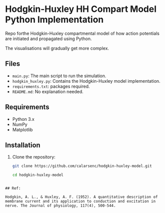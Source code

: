 # Hodgkin-Huxley HH Compart Model Python Implementation 

Repo forthe Hodgkin-Huxley compartmental model of how action potentials are initiated and propagated using Python.

The visualisations will gradually get more complex. 

## **Files**

- `main.py`: The main script to run the simulation.
- `hodgkin_huxley.py`: Contains the Hodgkin-Huxley model implementation.
- `requirements.txt`: packages required.
- `README.md`: No explanation needed.

## **Requirements**

- Python 3.x
- NumPy
- Matplotlib

## **Installation**

1. Clone the repository:

   ```bash
   git clone https://github.com/calarsenc/hodgkin-huxley-model.git

   cd hodgkin-huxley-model
```

## Ref:

Hodgkin, A. L., & Huxley, A. F. (1952). A quantitative description of membrane current and its application to conduction and excitation in nerve. The Journal of physiology, 117(4), 500-544.
